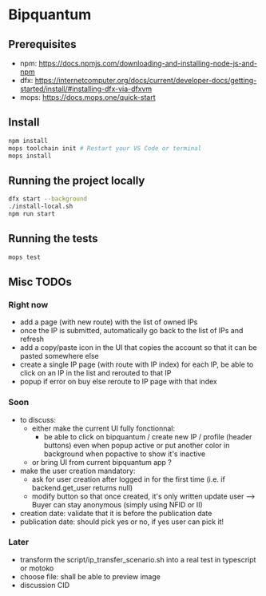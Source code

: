 # Bipquantum

## Prerequisites

- npm: https://docs.npmjs.com/downloading-and-installing-node-js-and-npm
- dfx: https://internetcomputer.org/docs/current/developer-docs/getting-started/install/#installing-dfx-via-dfxvm
- mops: https://docs.mops.one/quick-start

## Install
```bash
npm install
mops toolchain init # Restart your VS Code or terminal
mops install
```

## Running the project locally

```bash
dfx start --background
./install-local.sh
npm run start
```

## Running the tests

```bash
mops test
```

## Misc TODOs

### Right now
- add a page (with new route) with the list of owned IPs
- once the IP is submitted, automatically go back to the list of IPs and refresh
- add a copy/paste icon in the UI that copies the account so that it can be pasted somewhere else
- create a single IP page (with route with IP index) for each IP, be able to click on an IP in the list and rerouted to that IP
- popup if error on buy else reroute to IP page with that index

### Soon
- to discuss:
    - either make the current UI fully fonctionnal:
        - be able to click on bipquantum / create new IP / profile (header buttons) even when popup active or put another color in background when popactive to show it's inactive
    - or bring UI from current bipquantum app ?
- make the user creation mandatory: 
    - ask for user creation after logged in for the first time (i.e. if backend.get_user returns null)
    - modify button so that once created, it's only written update user
    --> Buyer can stay anonymous (simply using NFID or II)
- creation date: validate that it is before the publication date
- publication date: should pick yes or no, if yes user can pick it!

### Later
 - transform the script/ip_transfer_scenario.sh into a real test in typescript or motoko
 - choose file: shall be able to preview image
 - discussion CID